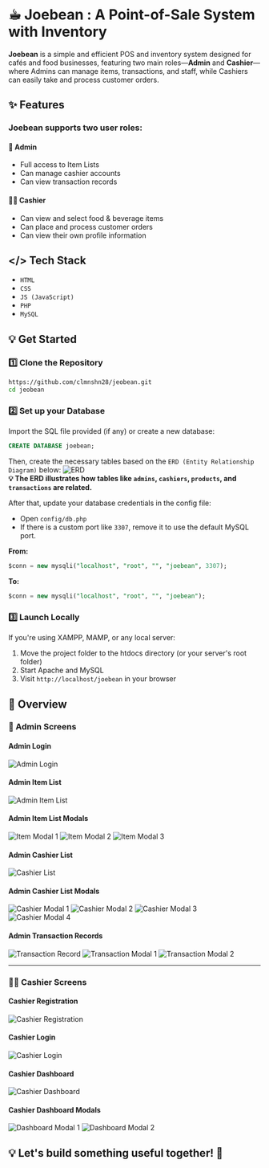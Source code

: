 # ☕︎ Joebean : A Point-of-Sale System with Inventory
**Joebean** is a simple and efficient POS and inventory system designed for cafés and food businesses, featuring two main roles—**Admin** and **Cashier**—where Admins can manage items, transactions, and staff, while Cashiers can easily take and process customer orders.

## ✨ Features
  ### Joebean supports two user roles:
 #### 👤 Admin
   - Full access to Item Lists
   - Can manage cashier accounts
   - Can view transaction records

#### 👨‍💼 Cashier
  - Can view and select food & beverage items
  - Can place and process customer orders
  - Can view their own profile information

## </> Tech Stack
  - `HTML`
  - `CSS`
  - `JS (JavaScript)`
  - `PHP`
  - `MySQL`
 
## 💡 Get Started
### 1️⃣ Clone the Repository
```bash
https://github.com/clmnshn28/jeobean.git
cd jeobean
```
### 2️⃣ Set up your Database

Import the SQL file provided (if any) or create a new database:

```sql
CREATE DATABASE joebean;
```
Then, create the necessary tables based on the `ERD (Entity Relationship Diagram)` below:
![ERD](assets/images/readme/erd.png)
<br>
**💡 The ERD illustrates how tables like `admins`, `cashiers`, `products`, and `transactions` are related.**

After that, update your database credentials in the config file:
 - Open `config/db.php`
 - If there is a custom port like `3307`, remove it to use the default MySQL port.
  
**From:**
```sql
$conn = new mysqli("localhost", "root", "", "joebean", 3307);
```
**To:**
```sql
$conn = new mysqli("localhost", "root", "", "joebean");
```

### 3️⃣ Launch Locally

If you're using XAMPP, MAMP, or any local server:

1. Move the project folder to the htdocs directory (or your server's root folder)
2. Start Apache and MySQL
3. Visit `http://localhost/joebean` in your browser
## 🔎 Overview

### 👤 Admin Screens

#### Admin Login
![Admin Login](assets/images/readme/admin-login.png)

#### Admin Item List
![Admin Item List](assets/images/readme/admin-item-list.png)

#### Admin Item List Modals
![Item Modal 1](assets/images/readme/admin-item-list-modal1.png)
![Item Modal 2](assets/images/readme/admin-item-list-modal2.png)
![Item Modal 3](assets/images/readme/admin-item-list-modal3.png)

#### Admin Cashier List
![Cashier List](assets/images/readme/admin-cashier-list.png)

#### Admin Cashier List Modals
![Cashier Modal 1](assets/images/readme/admin-cashier-list-modal1.png)
![Cashier Modal 2](assets/images/readme/admin-cashier-list-modal2.png)
![Cashier Modal 3](assets/images/readme/admin-cashier-list-modal3.png)
![Cashier Modal 4](assets/images/readme/admin-cashier-list-modal4.png)

#### Admin Transaction Records
![Transaction Record](assets/images/readme/admin-transaction-record.png)
![Transaction Modal 1](assets/images/readme/admin-transaction-record-modal1.png)
![Transaction Modal 2](assets/images/readme/admin-transaction-record-modal2.png)

---

### 👨‍💼 Cashier Screens

#### Cashier Registration
![Cashier Registration](assets/images/readme/cashier-registration.png)

#### Cashier Login
![Cashier Login](assets/images/readme/cashier-login.png)

#### Cashier Dashboard
![Cashier Dashboard](assets/images/readme/cashier-dashboard.png)

#### Cashier Dashboard Modals
![Dashboard Modal 1](assets/images/readme/cashier-dashboard-modal1.png)
![Dashboard Modal 2](assets/images/readme/cashier-dashboard-modal2.png)



## 💡 Let's build something useful together! 🚀

